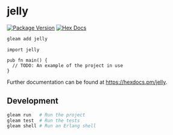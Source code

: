 # jelly

[![Package Version](https://img.shields.io/hexpm/v/jelly)](https://hex.pm/packages/jelly)
[![Hex Docs](https://img.shields.io/badge/hex-docs-ffaff3)](https://hexdocs.pm/jelly/)

```sh
gleam add jelly
```
```gleam
import jelly

pub fn main() {
  // TODO: An example of the project in use
}
```

Further documentation can be found at <https://hexdocs.pm/jelly>.

## Development

```sh
gleam run   # Run the project
gleam test  # Run the tests
gleam shell # Run an Erlang shell
```
